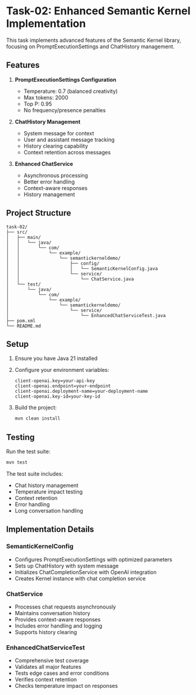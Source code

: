 # Task-02: Enhanced Semantic Kernel Implementation

This task implements advanced features of the Semantic Kernel library, focusing on PromptExecutionSettings and ChatHistory management.

## Features

1. **PromptExecutionSettings Configuration**
   - Temperature: 0.7 (balanced creativity)
   - Max tokens: 2000
   - Top P: 0.95
   - No frequency/presence penalties

2. **ChatHistory Management**
   - System message for context
   - User and assistant message tracking
   - History clearing capability
   - Context retention across messages

3. **Enhanced ChatService**
   - Asynchronous processing
   - Better error handling
   - Context-aware responses
   - History management

## Project Structure

```
task-02/
├── src/
│   ├── main/
│   │   └── java/
│   │       └── com/
│   │           └── example/
│   │               └── semantickerneldemo/
│   │                   ├── config/
│   │                   │   └── SemanticKernelConfig.java
│   │                   └── service/
│   │                       └── ChatService.java
│   └── test/
│       └── java/
│           └── com/
│               └── example/
│                   └── semantickerneldemo/
│                       └── service/
│                           └── EnhancedChatServiceTest.java
├── pom.xml
└── README.md
```

## Setup

1. Ensure you have Java 21 installed
2. Configure your environment variables:
   ```properties
   client-openai.key=your-api-key
   client-openai.endpoint=your-endpoint
   client-openai.deployment-name=your-deployment-name
   client-openai.key-id=your-key-id
   ```

3. Build the project:
   ```bash
   mvn clean install
   ```

## Testing

Run the test suite:
```bash
mvn test
```

The test suite includes:
- Chat history management
- Temperature impact testing
- Context retention
- Error handling
- Long conversation handling

## Implementation Details

### SemanticKernelConfig
- Configures PromptExecutionSettings with optimized parameters
- Sets up ChatHistory with system message
- Initializes ChatCompletionService with OpenAI integration
- Creates Kernel instance with chat completion service

### ChatService
- Processes chat requests asynchronously
- Maintains conversation history
- Provides context-aware responses
- Includes error handling and logging
- Supports history clearing

### EnhancedChatServiceTest
- Comprehensive test coverage
- Validates all major features
- Tests edge cases and error conditions
- Verifies context retention
- Checks temperature impact on responses 